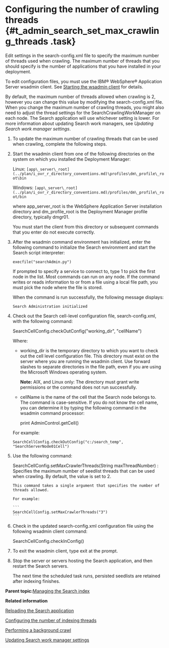# Configuring the number of crawling threads {#t_admin_search_set_max_crawling_threads .task}

Edit settings in the search-config.xml file to specify the maximum number of threads used when crawling. The maximum number of threads that you should specify is the number of applications that you have installed in your deployment.

To edit configuration files, you must use the IBM® WebSphere® Application Server wsadmin client. See [Starting the wsadmin client](t_admin_wsadmin_starting.md) for details.

By default, the maximum number of threads allowed when crawling is 2, however you can change this value by modifying the search-config.xml file. When you change the maximum number of crawling threads, you might also need to adjust the thread settings for the SearchCrawlingWorkManager on each node. The Search application will use whichever setting is lower. For more information about updating Search work managers, see *Updating Search work manager settings*.

1.  To update the maximum number of crawling threads that can be used when crawling, complete the following steps.
2.  Start the wsadmin client from one of the following directories on the system on which you installed the Deployment Manager:

    Linux: `[app\_server\_root](../plan/i_ovr_r_directory_conventions.md)\profiles\dm\_profile\_root\bin`

    Windows: `[app\_server\_root](../plan/i_ovr_r_directory_conventions.md)/profiles/dm\_profile\_root/bin`

    where app\_server\_root is the WebSphere Application Server installation directory and dm\_profile\_root is the Deployment Manager profile directory, typically dmgr01.

    You must start the client from this directory or subsequent commands that you enter do not execute correctly.

3.  After the wsadmin command environment has initialized, enter the following command to initialize the Search environment and start the Search script interpreter:

    ```
    execfile("searchAdmin.py")
    ```

    If prompted to specify a service to connect to, type 1 to pick the first node in the list. Most commands can run on any node. If the command writes or reads information to or from a file using a local file path, you must pick the node where the file is stored.

    When the command is run successfully, the following message displays:

    ```
    Search Administration initialized
    ```

4.  Check out the Search cell-level configuration file, search-config.xml, with the following command:

    SearchCellConfig.checkOutConfig\("working\_dir", "cellName"\)

    Where:

    -   working\_dir is the temporary directory to which you want to check out the cell level configuration file. This directory must exist on the server where you are running the wsadmin client. Use forward slashes to separate directories in the file path, even if you are using the Microsoft Windows operating system.

        **Note:** AIX, and Linux only: The directory must grant write permissions or the command does not run successfully.

    -   cellName is the name of the cell that the Search node belongs to. The command is case-sensitive. If you do not know the cell name, you can determine it by typing the following command in the wsadmin command processor:

        print AdminControl.getCell\(\)

    For example:

    ```
    SearchCellConfig.checkOutConfig("c:/search_temp", "SearchServerNode01Cell")
    ```

5.  Use the following command:

    SearchCellConfig.setMaxCrawlerThreads\(String maxThreadNumber\)
    :   Specifies the maximum number of seedlist threads that can be used when crawling. By default, the value is set to 2.

        This command takes a single argument that specifies the number of threads allowed.

        For example:

        ```
        SearchCellConfig.setMaxCrawlerThreads("3")
        ```

6.  Check in the updated search-config.xml configuration file using the following wsadmin client command:

    SearchCellConfig.checkInConfig\(\)

7.  To exit the wsadmin client, type exit at the prompt.

8.  Stop the server or servers hosting the Search application, and then restart the Search servers.

    The next time the scheduled task runs, persisted seedlists are retained after indexing finishes.


**Parent topic:**[Managing the Search index](../admin/c_admin_search_manage_index.md)

**Related information**  


[Reloading the Search application](../admin/t_admin_search_reload_search.md)

[Configuring the number of indexing threads](../admin/t_admin_search_set_max_indexing_threads.md)

[Performing a background crawl](../admin/t_admin_search_perform_bgd_crawl.md)

[Updating Search work manager settings](../admin/t_admin_search_update_work_managers.md)

